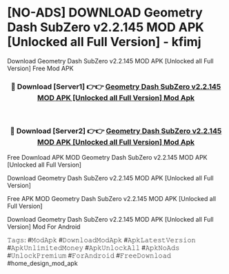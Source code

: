 # [NO-ADS] DOWNLOAD Geometry Dash SubZero v2.2.145 MOD APK [Unlocked all Full Version] - kfimj
Download Geometry Dash SubZero v2.2.145 MOD APK [Unlocked all Full Version] Free Mod APK

<div align="center">
<h3>🔴 Download [Server1] 👉👉 <a href="https://apk-comot.site?title=Geometry_Dash_SubZero_v2.2.145_MOD_APK_[Unlocked_all_Full_Version]">Geometry Dash SubZero v2.2.145 MOD APK [Unlocked all Full Version] Mod Apk</a></h3><br>

<h3>🔴 Download [Server2] 👉👉 <a href="https://apk-comot.site?title=Geometry_Dash_SubZero_v2.2.145_MOD_APK_[Unlocked_all_Full_Version]">Geometry Dash SubZero v2.2.145 MOD APK [Unlocked all Full Version] Mod Apk</a></h3>
</div>


Free Download APK MOD Geometry Dash SubZero v2.2.145 MOD APK [Unlocked all Full Version]

Download Geometry Dash SubZero v2.2.145 MOD APK [Unlocked all Full Version] 

Free APK MOD Geometry Dash SubZero v2.2.145 MOD APK [Unlocked all Full Version] 

Download Geometry Dash SubZero v2.2.145 MOD APK [Unlocked all Full Version] Mod For Android

𝚃𝚊𝚐𝚜: #𝙼𝚘𝚍𝙰𝚙𝚔 #𝙳𝚘𝚠𝚗𝚕𝚘𝚊𝚍𝙼𝚘𝚍𝙰𝚙𝚔 #𝙰𝚙𝚔𝙻𝚊𝚝𝚎𝚜𝚝𝚅𝚎𝚛𝚜𝚒𝚘𝚗 #𝙰𝚙𝚔𝚄𝚗𝚕𝚒𝚖𝚒𝚝𝚎𝚍𝙼𝚘𝚗𝚎𝚢 #𝙰𝚙𝚔𝚄𝚗𝚕𝚘𝚌𝚔𝙰𝚕𝚕 #𝙰𝚙𝚔𝙽𝚘𝙰𝚍𝚜 #𝚄𝚗𝚕𝚘𝚌𝚔𝙿𝚛𝚎𝚖𝚒𝚞𝚖 #𝙵𝚘𝚛𝙰𝚗𝚍𝚛𝚘𝚒𝚍 #𝙵𝚛𝚎𝚎𝙳𝚘𝚠𝚗𝚕𝚘𝚊𝚍 #home_design_mod_apk